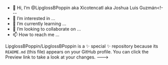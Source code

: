 - 👋 Hi, I’m @LipglossBPoppin aka Xicotencatl aka Joshua Luis Guzmán<!---
- 👀 I’m interested in ...
- 🌱 I’m currently learning ...
- 💞️ I’m looking to collaborate on ...
- 📫 How to reach me ...


LipglossBPoppin/LipglossBPoppin is a ✨ special ✨ repository because its `README.md` (this file) appears on your GitHub profile.
You can click the Preview link to take a look at your changes.
--->
